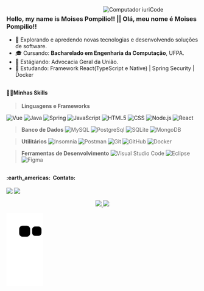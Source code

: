 <!-- 
===========================================================
||||||||||| DESCRIÇÃO  ||||||||||
===========================================================
-->
<img src="https://raw.githubusercontent.com/MicaelliMedeiros/micaellimedeiros/master/image/computer-illustration.png" min-width="100px" max-width="250px" width="250px" align="right" alt="Computador iuriCode">

### Hello, my name is Moises Pompilio!! || Olá, meu nome é Moises Pompilio!!


- 🤔 Explorando e apredendo novas tecnologias e desenvolvendo soluções de software.
- 🎓 Cursando: **Bacharelado em Engenharia da Computação**, UFPA.
- 💼 Estágiando: Advocacia Geral da União.
- 🧠 Estudando: Framework React(TypeScript e Native) | Spring Security | Docker

<!-- 
===========================================================
||||||||||| HABILIDADES  ||||||||||
===========================================================
Mais configurações em: https://github.com/devicons/devicon/tree/master/icons
-->
##
<h4> 👨‍💻Minhas Skills </h4>

> **Linguagens e Frameworks**
 
  ![Vue](https://img.shields.io/badge/Vue.js-35495E?style=flat&logo=vuedotjs&logoColor=4FC08D)
  ![Java](https://img.shields.io/badge/-Java-333333?style=flat&logo=Java&logoColor=007396)
  ![Spring](https://img.shields.io/badge/-Spring-333333?style=flat&logo=Spring)
  ![JavaScript](https://img.shields.io/badge/-JavaScript-333333?style=flat&logo=javascript)
  ![HTML5](https://img.shields.io/badge/-HTML5-333333?style=flat&logo=HTML5)
  ![CSS](https://img.shields.io/badge/-CSS-333333?style=flat&logo=CSS3&logoColor=1572B6)
  ![Node.js](https://img.shields.io/badge/-Node.js-333333?style=flat&logo=Node.js)
  ![React](https://img.shields.io/badge/-React-333333?style=flat&logo=React)


> **Banco de Dados**
  ![MySQL](https://img.shields.io/badge/-MySQL-333333?style=flat&logo=mysql)
  ![PostgreSql](https://img.shields.io/badge/-Postgresql-333333?style=flat&logo=postgresql)
  ![SQLite](https://img.shields.io/badge/-SQLite-333333?style=flat&logo=SQLite)
  ![MongoDB](https://img.shields.io/badge/-MongoDB-333333?style=flat&logo=MongoDB)
 
> **Utilitários**
  ![Insomnia](https://img.shields.io/badge/-Insomnia-333333?style=flat&logo=insomnia)
  ![Postman](https://img.shields.io/badge/-Postman-333333?style=flat&logo=postman)
  ![Git](https://img.shields.io/badge/-Git-333333?style=flat&logo=git)
  ![GitHub](https://img.shields.io/badge/-GitHub-333333?style=flat&logo=github)
  ![Docker](https://img.shields.io/badge/-Docker-333333?style=flat&logo=docker)
  
> **Ferramentas de Desenvolvimento**
  ![Visual Studio Code](https://img.shields.io/badge/-Visual%20Studio%20Code-333333?style=flat&logo=visual-studio-code&logoColor=007ACC)
  ![Eclipse](https://img.shields.io/badge/-Eclipse-333333?style=flat&logo=eclipse-ide&logoColor=2C2255)
  ![Figma](https://img.shields.io/badge/-Figma-333333?style=flat&logo=Figma-ide&logoColor=2C2255)
 
 <!-- 
===========================================================
||||||||||| CONTATO  ||||||||||
===========================================================
Mais configurações em: https://dev.to/envoy_/150-badges-for-github-pnk
para implementar:
 -     <a href="https://instagram.com/rafaballerini" target="_blank"><img src="https://img.shields.io/badge/-Instagram-%23E4405F?style=for-the-badge&logo=instagram&logoColor=white" target="_blank"></a>
-->
##
<h4> :earth_americas: &nbsp;Contato: </h4> 

  <p align="left">
  <a href="mailto:moisesalexandrep.c@gmail.com" alt="Gmail">
  <img src="https://img.shields.io/badge/-Gmail-FF0000?style=flat-square&labelColor=FF0000&logo=gmail&logoColor=white" /></a>

  <a href="https://www.linkedin.com/in/moises-pompilio-173bb021b" alt="Linkedin">
  <img src="https://img.shields.io/badge/-Linkedin-0e76a8?style=flat-square&logo=Linkedin&logoColor=white" /></a>

</p>



<div align="center">
  <a href="https://github.com/moisesPompilio">
  <img height="180em" src="https://github-readme-stats.vercel.app/api?username=moisespompilio&show_icons=true&theme=dracula&include_all_commits=true&count_private=true"/>
  <img height="180em" src="https://github-readme-stats.vercel.app/api/top-langs/?username=moisespompilio&layout=compact&langs_count=7&theme=dracula"/>
</div>


 
  ![Snake animation](https://github.com/moisespompilio/moisespompilio/blob/output/github-contribution-grid-snake.svg)
 
</div>
